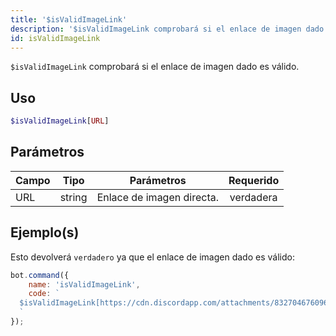 ```yaml
---
title: '$isValidImageLink'
description: '$isValidImageLink comprobará si el enlace de imagen dado es válido.'
id: isValidImageLink
---
```


`$isValidImageLink` comprobará si el enlace de imagen dado es válido.

## Uso

```php
$isValidImageLink[URL]
```

## Parámetros

| Campo | Tipo   | Parámetros                | Requerido |
| ----- | ------ | ------------------------- |:---------:|
| URL   | string | Enlace de imagen directa. | verdadera |

## Ejemplo(s)

Esto devolverá `verdadero` ya que el enlace de imagen dado es válido:

```javascript
bot.command({
    name: 'isValidImageLink',
    code: `
  $isValidImageLink[https://cdn.discordapp.com/attachments/832704676096245800/1058914808109486221/Screenshot_2022-12-31_at_8.08.57_PM.png]
  `
});
```
